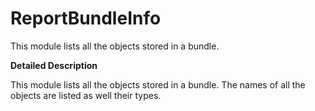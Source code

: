 # ReportBundleInfo

This module lists all the objects stored in a bundle.

**Detailed Description**

This module lists all the objects stored in a bundle. The names of all the objects are listed as well their types.
